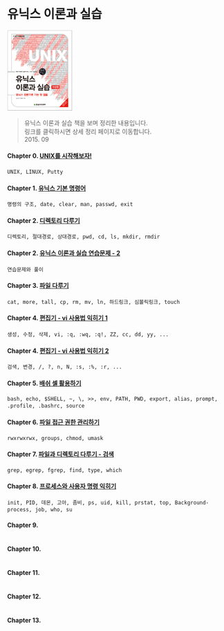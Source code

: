 유닉스 이론과 실습
===
<img width="30%" height="30%" src="../img/unixHanbit.png"></img>

>유닉스 이론과 실습 책을 보며 정리한 내용입니다.<br/>
>링크를 클릭하시면 상세 정리 페이지로 이동합니다. <br/>
> 2015. 09 <br/>

#### Chapter 0. [UNIX를 시작해보자!](https://1ilsang.blog.me/220488881655)
```
UNIX, LINUX, Putty
```
#### Chapter 1. [유닉스 기본 명령어](https://1ilsang.blog.me/220488936306)
```
명령의 구조, date, clear, man, passwd, exit
```
#### Chapter 2. [디렉토리 다루기](https://1ilsang.blog.me/220489030159)
```
디렉토리, 절대경로, 상대경로, pwd, cd, ls, mkdir, rmdir
```
#### Chapter 2. [유닉스 이론과 실습 연습문제 - 2](https://1ilsang.blog.me/220489685242)
```
연습문제와 풀이
```
#### Chapter 3. [파일 다루기](https://1ilsang.blog.me/220490842826)
```
cat, more, tall, cp, rm, mv, ln, 하드링크, 심볼릭링크, touch
```
#### Chapter 4. [편집기 - vi 사용법 익히기 1](https://1ilsang.blog.me/220491837175)
```
생성, 수정, 삭제, vi, :q, :wq, :q!, ZZ, cc, dd, yy, ...
```
#### Chapter 4. [편집기 - vi 사용법 익히기 2](https://1ilsang.blog.me/220496450528)
```
검색, 변경, /, ?, n, N, :s, :%, :r, ...
```
#### Chapter 5. [배쉬 셀 활용하기](https://1ilsang.blog.me/220507421364)
```
bash, echo, $SHELL, ~, \, >>, env, PATH, PWD, export, alias, prompt, .profile, .bashrc, source
```
#### Chapter 6. [파일 접근 권한 관리하기](https://1ilsang.blog.me/220528994682)
```
rwxrwxrwx, groups, chmod, umask
```
#### Chapter 7. [파일과 디렉토리 다루기 - 검색](https://1ilsang.blog.me/220530322335)
```
grep, egrep, fgrep, find, type, which
```
#### Chapter 8. [프로세스와 사용자 명령 익히기](https://1ilsang.blog.me/220537174549)
```
init, PID, 데몬, 고아, 좀비, ps, uid, kill, prstat, top, Background-process, job, who, su
```
#### Chapter 9. []()
```

```
#### Chapter 10. []()
```

```
#### Chapter 11. []()
```

```
#### Chapter 12. []()
```

```
#### Chapter 13. []()
```

```
